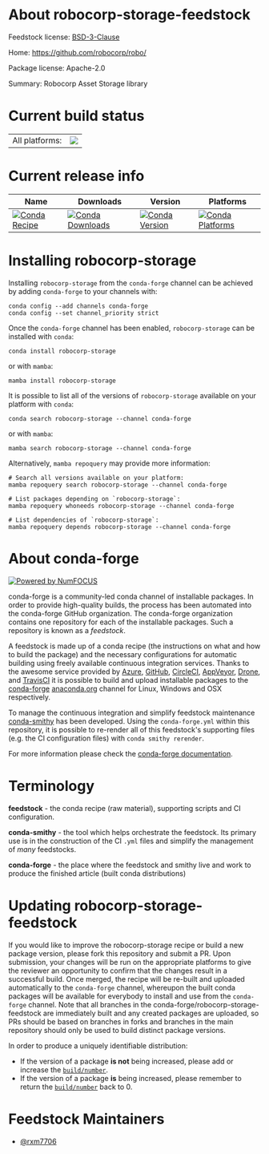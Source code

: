 About robocorp-storage-feedstock
================================

Feedstock license: [BSD-3-Clause](https://github.com/conda-forge/robocorp-storage-feedstock/blob/main/LICENSE.txt)

Home: https://github.com/robocorp/robo/

Package license: Apache-2.0

Summary: Robocorp Asset Storage library

Current build status
====================


<table><tr><td>All platforms:</td>
    <td>
      <a href="https://dev.azure.com/conda-forge/feedstock-builds/_build/latest?definitionId=20195&branchName=main">
        <img src="https://dev.azure.com/conda-forge/feedstock-builds/_apis/build/status/robocorp-storage-feedstock?branchName=main">
      </a>
    </td>
  </tr>
</table>

Current release info
====================

| Name | Downloads | Version | Platforms |
| --- | --- | --- | --- |
| [![Conda Recipe](https://img.shields.io/badge/recipe-robocorp--storage-green.svg)](https://anaconda.org/conda-forge/robocorp-storage) | [![Conda Downloads](https://img.shields.io/conda/dn/conda-forge/robocorp-storage.svg)](https://anaconda.org/conda-forge/robocorp-storage) | [![Conda Version](https://img.shields.io/conda/vn/conda-forge/robocorp-storage.svg)](https://anaconda.org/conda-forge/robocorp-storage) | [![Conda Platforms](https://img.shields.io/conda/pn/conda-forge/robocorp-storage.svg)](https://anaconda.org/conda-forge/robocorp-storage) |

Installing robocorp-storage
===========================

Installing `robocorp-storage` from the `conda-forge` channel can be achieved by adding `conda-forge` to your channels with:

```
conda config --add channels conda-forge
conda config --set channel_priority strict
```

Once the `conda-forge` channel has been enabled, `robocorp-storage` can be installed with `conda`:

```
conda install robocorp-storage
```

or with `mamba`:

```
mamba install robocorp-storage
```

It is possible to list all of the versions of `robocorp-storage` available on your platform with `conda`:

```
conda search robocorp-storage --channel conda-forge
```

or with `mamba`:

```
mamba search robocorp-storage --channel conda-forge
```

Alternatively, `mamba repoquery` may provide more information:

```
# Search all versions available on your platform:
mamba repoquery search robocorp-storage --channel conda-forge

# List packages depending on `robocorp-storage`:
mamba repoquery whoneeds robocorp-storage --channel conda-forge

# List dependencies of `robocorp-storage`:
mamba repoquery depends robocorp-storage --channel conda-forge
```


About conda-forge
=================

[![Powered by
NumFOCUS](https://img.shields.io/badge/powered%20by-NumFOCUS-orange.svg?style=flat&colorA=E1523D&colorB=007D8A)](https://numfocus.org)

conda-forge is a community-led conda channel of installable packages.
In order to provide high-quality builds, the process has been automated into the
conda-forge GitHub organization. The conda-forge organization contains one repository
for each of the installable packages. Such a repository is known as a *feedstock*.

A feedstock is made up of a conda recipe (the instructions on what and how to build
the package) and the necessary configurations for automatic building using freely
available continuous integration services. Thanks to the awesome service provided by
[Azure](https://azure.microsoft.com/en-us/services/devops/), [GitHub](https://github.com/),
[CircleCI](https://circleci.com/), [AppVeyor](https://www.appveyor.com/),
[Drone](https://cloud.drone.io/welcome), and [TravisCI](https://travis-ci.com/)
it is possible to build and upload installable packages to the
[conda-forge](https://anaconda.org/conda-forge) [anaconda.org](https://anaconda.org/)
channel for Linux, Windows and OSX respectively.

To manage the continuous integration and simplify feedstock maintenance
[conda-smithy](https://github.com/conda-forge/conda-smithy) has been developed.
Using the ``conda-forge.yml`` within this repository, it is possible to re-render all of
this feedstock's supporting files (e.g. the CI configuration files) with ``conda smithy rerender``.

For more information please check the [conda-forge documentation](https://conda-forge.org/docs/).

Terminology
===========

**feedstock** - the conda recipe (raw material), supporting scripts and CI configuration.

**conda-smithy** - the tool which helps orchestrate the feedstock.
                   Its primary use is in the construction of the CI ``.yml`` files
                   and simplify the management of *many* feedstocks.

**conda-forge** - the place where the feedstock and smithy live and work to
                  produce the finished article (built conda distributions)


Updating robocorp-storage-feedstock
===================================

If you would like to improve the robocorp-storage recipe or build a new
package version, please fork this repository and submit a PR. Upon submission,
your changes will be run on the appropriate platforms to give the reviewer an
opportunity to confirm that the changes result in a successful build. Once
merged, the recipe will be re-built and uploaded automatically to the
`conda-forge` channel, whereupon the built conda packages will be available for
everybody to install and use from the `conda-forge` channel.
Note that all branches in the conda-forge/robocorp-storage-feedstock are
immediately built and any created packages are uploaded, so PRs should be based
on branches in forks and branches in the main repository should only be used to
build distinct package versions.

In order to produce a uniquely identifiable distribution:
 * If the version of a package **is not** being increased, please add or increase
   the [``build/number``](https://docs.conda.io/projects/conda-build/en/latest/resources/define-metadata.html#build-number-and-string).
 * If the version of a package **is** being increased, please remember to return
   the [``build/number``](https://docs.conda.io/projects/conda-build/en/latest/resources/define-metadata.html#build-number-and-string)
   back to 0.

Feedstock Maintainers
=====================

* [@rxm7706](https://github.com/rxm7706/)

